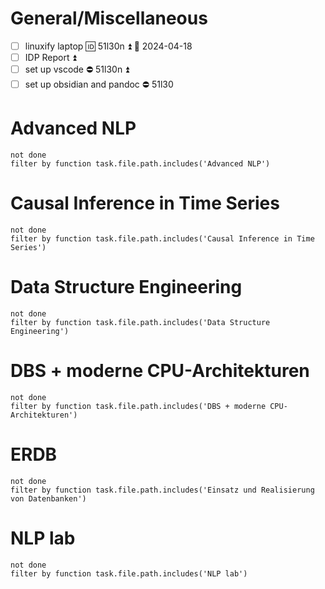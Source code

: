 # General/Miscellaneous

- [ ] linuxify laptop 🆔 51l30n ⏫ 📅 2024-04-18
- [ ] IDP Report ⏫
- [ ] set up vscode ⛔ 51l30n ⏫
- [ ] set up obsidian and pandoc ⛔ 51l30
# Advanced NLP
```tasks
not done
filter by function task.file.path.includes('Advanced NLP')
```
# Causal Inference in Time Series
```tasks
not done
filter by function task.file.path.includes('Causal Inference in Time Series')
```
# Data Structure Engineering
```tasks
not done
filter by function task.file.path.includes('Data Structure Engineering')
```
# DBS + moderne CPU-Architekturen
```tasks
not done
filter by function task.file.path.includes('DBS + moderne CPU-Architekturen')
```
# ERDB
```tasks
not done
filter by function task.file.path.includes('Einsatz und Realisierung von Datenbanken')
```
# NLP lab
```tasks
not done
filter by function task.file.path.includes('NLP lab')
```

